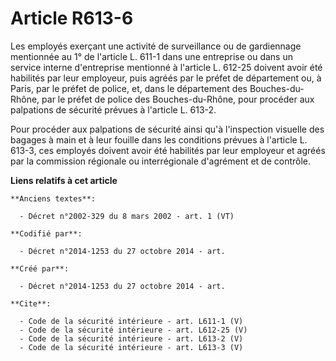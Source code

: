 # Article R613-6

Les employés exerçant une activité de surveillance ou de gardiennage mentionnée au 1° de l'article L. 611-1 dans une
entreprise ou dans un service interne d'entreprise mentionné à l'article L. 612-25 doivent avoir été habilités par leur
employeur, puis agréés par le préfet de département ou, à Paris, par le préfet de police, et, dans le département des
Bouches-du-Rhône, par le préfet de police des Bouches-du-Rhône, pour procéder aux palpations de sécurité prévues à l'article
L. 613-2. 

Pour procéder aux palpations de sécurité ainsi qu'à l'inspection visuelle des bagages à main et à leur fouille dans les
conditions prévues à l'article L. 613-3, ces employés doivent avoir été habilités par leur employeur et agréés par la
commission régionale ou interrégionale d'agrément et de contrôle.

**Liens relatifs à cet article**

	**Anciens textes**:

	  - Décret n°2002-329 du 8 mars 2002 - art. 1 (VT)

	**Codifié par**:

	  - Décret n°2014-1253 du 27 octobre 2014 - art.

	**Créé par**:

	  - Décret n°2014-1253 du 27 octobre 2014 - art.

	**Cite**:

	  - Code de la sécurité intérieure - art. L611-1 (V)
	  - Code de la sécurité intérieure - art. L612-25 (V)
	  - Code de la sécurité intérieure - art. L613-2 (V)
	  - Code de la sécurité intérieure - art. L613-3 (V)
